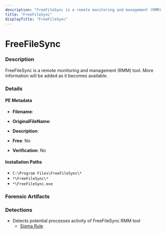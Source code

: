 ```yaml
---
description: "FreeFileSync is a remote monitoring and management (RMM) tool. More information will be added as it becomes available."
title: "FreeFileSync"
displayTitle: "FreeFileSync"
---
```




# FreeFileSync


### Description

FreeFileSync is a remote monitoring and management (RMM) tool. More information will be added as it becomes available.




### Details


#### PE Metadata
- **Filename**: 
- **OriginalFileName**: 
- **Description**: 


- **Free**: No

- **Verification**: No




#### Installation Paths
- `C:\Program Files\FreeFileSync\*`
- `*\FreeFileSync\*`
- `*\FreeFileSync.exe`

### Forensic Artifacts






### Detections
- Detects potential processes activity of FreeFileSync RMM tool
  - [Sigma Rule](https://github.com/magicsword-io/LOLRMM/blob/main/detections/sigma/freefilesync_processes_sigma.yml)



